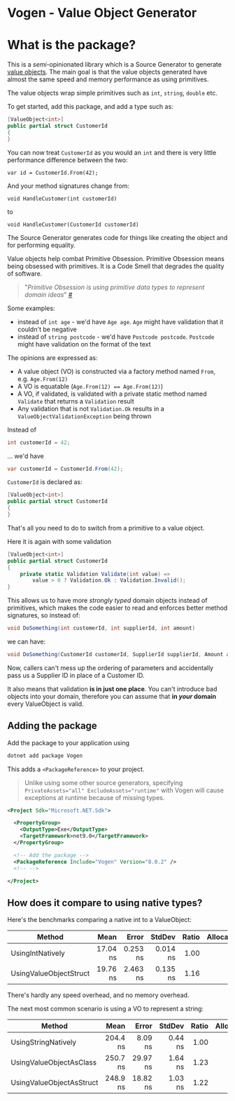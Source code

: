 # Vogen - Value Object Generator

# What is the package?

This is a _semi_-opinionated library which is a Source Generator to generate [value objects](https://wiki.c2.com/?ValueObject).
The main goal is that the value objects generated have almost the same speed and memory performance as using primitives.

The value objects wrap simple primitives such as `int`, `string`, `double` etc.

To get started, add this package, and add a type such as:

```csharp
[ValueObject<int>]
public partial struct CustomerId 
{
}
```

You can now treat `CustomerId` as you would an `int` and there is very little performance difference between the two:

`var id = CustomerId.From(42);`

And your method signatures change from:

```charp
void HandleCustomer(int customerId)
```

to

```charp
void HandleCustomer(CustomerId customerId)
```

The Source Generator generates code for things like creating the object and for performing equality.

Value objects help combat Primitive Obsession. Primitive Obsession means being obsessed with primitives.  It is a Code Smell that degrades the quality of software.

> "*Primitive Obsession is using primitive data types to represent domain ideas*" [#](https://wiki.c2.com/?PrimitiveObsession)

Some examples:

* instead of `int age` - we'd have `Age age`. `Age` might have validation that it couldn't be negative
* instead of `string postcode` - we'd have `Postcode postcode`. `Postcode` might have validation on the format of the text

The opinions are expressed as:

* A value object (VO) is constructed via a factory method named `From`, e.g. `Age.From(12)`
* A VO is equatable (`Age.From(12) == Age.From(12)`)
* A VO, if validated, is validated with a private static method named `Validate` that returns a `Validation` result
* Any validation that is not `Validation.Ok` results in a `ValueObjectValidationException` being thrown

Instead of

```csharp
int customerId = 42;
```

... we'd have

```csharp
var customerId = CustomerId.From(42);
```

`CustomerId` is declared as:

```csharp
[ValueObject<int>]
public partial struct CustomerId 
{
}
```
That's all you need to do to switch from a primitive to a value object.

Here it is again with some validation

```csharp
[ValueObject<int>]
public partial struct CustomerId 
{
    private static Validation Validate(int value) => 
        value > 0 ? Validation.Ok : Validation.Invalid(); 
}
```

This allows us to have more _strongly typed_ domain objects instead of primitives, which makes the code easier to read and enforces better method signatures, so instead of:

``` cs
void DoSomething(int customerId, int supplierId, int amount)
```
we can have:

``` cs
void DoSomething(CustomerId customerId, SupplierId supplierId, Amount amount)
```

Now, callers can't mess up the ordering of parameters and accidentally pass us a Supplier ID in place of a Customer ID.

It also means that validation **is in just one place**. You can't introduce bad objects into your domain, therefore you can assume that **in _your_ domain** every ValueObject is valid.

## Adding the package

Add the package to your application using

```bash
dotnet add package Vogen
```

This adds a `<PackageReference>` to your project.

> Unlike using some other source generators, specifying `PrivateAssets="all" ExcludeAssets="runtime"` with Vogen will cause exceptions at runtime because of missing types.

```xml
<Project Sdk="Microsoft.NET.Sdk">

  <PropertyGroup>
    <OutputType>Exe</OutputType>
    <TargetFramework>net9.0</TargetFramework>
  </PropertyGroup>

  <!-- Add the package -->
  <PackageReference Include="Vogen" Version="8.0.2" />
  <!-- -->

</Project>
```

## How does it compare to using native types?

Here's the benchmarks comparing a native int to a ValueObject:

| Method                 |     Mean |    Error |   StdDev | Ratio | Allocated |
|------------------------|---------:|---------:|---------:|------:|----------:|
| UsingIntNatively       | 17.04 ns | 0.253 ns | 0.014 ns |  1.00 |         - |
| UsingValueObjectStruct | 19.76 ns | 2.463 ns | 0.135 ns |  1.16 |         - |

There's hardly any speed overhead, and no memory overhead.

The next most common scenario is using a VO to represent a string:

| Method                   |     Mean |    Error |  StdDev | Ratio | Allocated |
|--------------------------|---------:|---------:|--------:|------:|----------:|
| UsingStringNatively      | 204.4 ns |  8.09 ns | 0.44 ns |  1.00 |     256 B |
| UsingValueObjectAsClass  | 250.7 ns | 29.97 ns | 1.64 ns |  1.23 |     328 B |
| UsingValueObjectAsStruct | 248.9 ns | 18.82 ns | 1.03 ns |  1.22 |     304 B |
